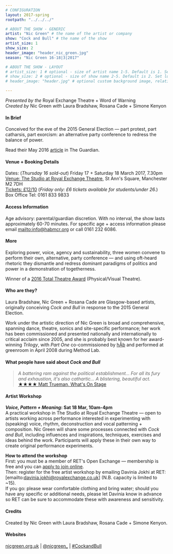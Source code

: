 ```yaml
---
# CONFIGURATION
layout: 2017-spring
rootpath: "../../../"

# ABOUT THE SHOW - GENERIC
artist: "Nic Green" # the name of the artist or company
show: "Cock and Bull" # the name of the show
artist_size: 1
show_size: 2
header_image: "header_nic_green.jpg"    
season: "Nic Green 16-18|3|2017"

# ABOUT THE SHOW - LAYOUT
# artist_size: 1 # optional - size of artist name 1-5. Default is 1. Set longer names to lower values
# show_size: 2 # optional - size of show name 2-5. Default is 2. Set longer names to lower values
# header_image: "header.jpg" # optional custom background image, relative to current page

---
```

*Presented by the* Royal Exchange Theatre + Word of Warning<br>*Created by* Nic Green *with* Laura Bradshaw, Rosana Cade + Simone Kenyon         
         
#### In Brief       
Conceived for the eve of the 2015 General Election — part protest, part catharsis, part exorcism: an alternative party conference to redress the balance of power.           
         
Read their May 2016 <a href="http://www.theguardian.com/stage/2016/may/17/cock-and-bull-political-slogans-rosana-cade-laura-bradshaw-nic-green" target="_blank">article</a> in The Guardian.        
         
#### Venue + Booking Details    
Dates: (*Thursday 16 sold-out*) Friday 17 + Saturday 18 March 2017, 7.30pm        
<a href="http://www.royalexchange.co.uk/where-how-to-find-us" target="_blank">Venue: The Studio at Royal Exchange Theatre</a>, St Ann's Square, Manchester M2 7DH             
<a href="http://www.royalexchange.co.uk/whats-on-and-tickets/cock-and-bull" target="_blank">Tickets: £12/10</a> (*Friday only: £6 tickets available for students/under 26.*)         
Box Office Tel: 0161 833 9833         
         
#### Access Information        
Age advisory: parental/guardian discretion. With no interval, the show lasts approximately 60-70 minutes. For specific age + access information please email <mailto:info@habmcr.org> or call 0161 232 6086.     
             
#### More             
Exploring power, voice, agency and sustainability, three women convene to perform their own, alternative, party conference — and using oft-heard rhetoric they dismantle and redress dominant paradigms of politics and power in a demonstration of togetherness.        
        
Winner of a <a href="http://www.edfringe.com/media/award-winners#Total" target="_blank">2016 Total Theatre Award</a> (Physical/Visual Theatre).        
        
#### Who are they?     
Laura Bradshaw, Nic Green + Rosana Cade are Glasgow-based artists, originally conceiving *Cock and Bull* in response to the 2015 General Election.         
           
Work under the artistic direction of Nic Green is broad and comprehensive, spanning dance, theatre, sonics and site-specific performance; her work has been commissioned and presented nationally and internationally to critical acclaim since 2005, and she is probably best known for her award-winning *Trilogy*, with *Part One* co-commissioned by [hÅb](/hab) and performed at greenroom in April 2008 during Method Lab.           
         
#### What people have said about *Cock and Bull*         
>*A battering ram against the political establishment… For all its fury and exhaustion, it's also cathartic… A blistering, beautiful act.*<br><a href="http://www.whatsonstage.com/edinburgh-theatre/reviews/cock-and-bull-forest-fringe-festival-nic-green_41533.html" target="_blank">★★★★ Matt Trueman, What's On Stage</a>        
         
#### Artist Workshop         
***Voice, Pattern + Meaning*: Sat 18 Mar, 10am-4pm**        
A practical workshop in The Studio at Royal Exchange Theatre — open to artists working across performance interested in experimenting with (speaking) voice, rhythm, deconstruction and vocal patterning + composition. Nic Green will share some processes connected with *Cock and Bull*, including influences and inspirations, techniques, exercises and ideas behind the work. Participants will apply these in their own way to create original performance experiments.        
        
**How to attend the workshop**        
First: you must be a member of RET's Open Exchange — membership is free and you can <a href="http://www.surveymonkey.co.uk/r/Open_Exchange" target="_blank">apply to join online</a>.         
Then: register for the free artist workshop by emailing Davinia Jokhi at RET: [emailto:davinia.jokhi@royalexchange.co.uk] (N.B. capacity is limited to ~15).          
If you go: please wear comfortable clothing and bring water; should you have any specific or additional needs, please let Davinia know in advance so RET can be sure to accommodate these with awareness and sensitivity.              
            
#### Credits          
Created by Nic Green with Laura Bradshaw, Rosana Cade + Simone Kenyon.        
         
#### Websites          
<a href="http://nicgreen.org.uk" target="_blank">nicgreen.org.uk</a> | <a href="http://twitter.com/nicgreen_" target="_blank">@nicgreen_</a> | <a href="http://twitter.com/hashtag/CockandBull" target="_blank">#CockandBull</a>
